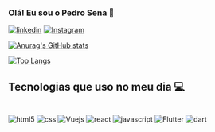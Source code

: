 ### Olá! Eu sou o Pedro Sena 👋

[![linkedin](https://img.shields.io/badge/LinkedIn-0077B5?style=for-the-badge&logo=linkedin&logoColor=white)](https://www.linkedin.com/in/pedro-sena-211b95205/)
[![Instagram](https://img.shields.io/badge/Instagram-E4405F?style=for-the-badge&logo=instagram&logoColor=white)](https://www.instagram.com/phsenapereira)

[![Anurag's GitHub stats](https://github-readme-stats.vercel.app/api?username=senapedro&show_icons=true&bg_color=000000&title_color=ff0000&icon_color=ff0000&text_color=ffffff&border_radius=30&border_color=ff0000)](https://github.com/senapedro/github-readme-stats)

[![Top Langs](https://github-readme-stats.vercel.app/api/top-langs/?username=senapedro&bg_color=000000&title_color=ff0000&icon_color=ff0000&text_color=ffffff&border_radius=30&border_color=ff0000&card_width=467px)](https://github.com/senapedro/github-readme-stats)

## Tecnologias que uso no meu dia 💻

<div style="display: inline_block"><br/>
    <img align="center" alt="html5" src="https://img.shields.io/badge/HTML5-E34F26?style=for-the-badge&logo=html5&logoColor=white"/>
     <img align="center" alt="css" src="https://img.shields.io/badge/CSS-239120?&style=for-the-badge&logo=css3&logoColor=white"/>
    <img align="center" alt="Vuejs" src="https://img.shields.io/badge/vuejs-%2335495e.svg?style=for-the-badge&logo=vuedotjs&logoColor=%234FC08D"/>
    <img align="center" alt="react" src="https://img.shields.io/badge/React-20232A?style=for-the-badge&logo=react&logoColor=61DAFB"/>
    <img align="center" alt="javascript" src="https://img.shields.io/badge/JavaScript-F7DF1E?style=for-the-badge&logo=javascript&logoColor=black"/>
    <img align="center" alt="Flutter" src="https://img.shields.io/badge/Flutter-%2302569B.svg?style=for-the-badge&logo=Flutter&logoColor=white"/>
    <img align="center" alt="dart" src="https://img.shields.io/badge/dart-%230175C2.svg?style=for-the-badge&logo=dart&logoColor=white"/>
    
    
</div>

